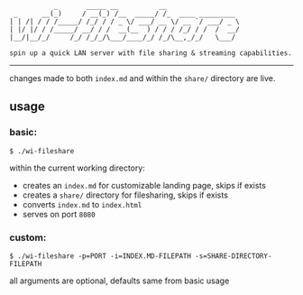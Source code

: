 ```
           _       _____ __          __
 _      __(_)     / __(_) /__  _____/ /_  ____ _________
| | /| / / /_____/ /_/ / / _ \/ ___/ __ \/ __ `/ ___/ _ \
| |/ |/ / /_____/ __/ / /  __(__  ) / / / /_/ / /  /  __/
|__/|__/_/     /_/ /_/_/\___/____/_/ /_/\__,_/_/   \___/

spin up a quick LAN server with file sharing & streaming capabilities.
```
***
changes made to both `index.md` and within the `share/` directory are live.

## usage
### basic:
`$ ./wi-fileshare`

within the current working directory:
- creates an `index.md` for customizable landing page, skips if exists
- creates a `share/` directory for filesharing, skips if exists
- converts `index.md` to `index.html`
- serves on port `8080`

### custom:
`$ ./wi-fileshare -p=PORT -i=INDEX.MD-FILEPATH -s=SHARE-DIRECTORY-FILEPATH`

all arguments are optional, defaults same from basic usage

